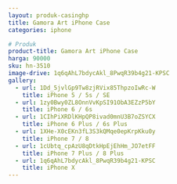 ```yaml
---
layout: produk-casinghp
title: Gamora Art iPhone Case
categories: iphone

# Produk
product-title: Gamora Art iPhone Case
harga: 90000
sku: hn-3510
image-drive: 1q6qAhL7bdycAkl_8PwqR39b4g21-KPSC
gallery:
  - url: 1Dd_5jvlGp9Tw8zjRVix85ThpzoIwRc-W
    title: iPhone 5 / 5s / SE
  - url: 1zy0Bwy0ZL8OnnVvKpSI91ObA3EZzP5bY
    title: iPhone 6 / 6s
  - url: 1CIhPiXRDlKHpQP8ivad0mnU3B7oZSYCX
    title: iPhone 6 Plus / 6s Plus
  - url: 1XHe-X0cEKn3fL3S3kQMqe0epKrpKku0y
    title: iPhone 7 / 8
  - url: 1cUbtq_cpAzU8qDtkHpEjEhHm_JO7etFF
    title: iPhone 7 Plus / 8 Plus
  - url: 1q6qAhL7bdycAkl_8PwqR39b4g21-KPSC
    title: iPhone X
---
```


